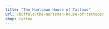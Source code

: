 ```yaml
---
title: "The Huntsman House of Tattoos"
url: /buffalo/the-huntsman-house-of-tattoos/
shop: tattoo
---
```

